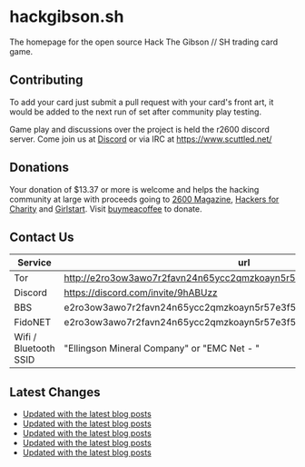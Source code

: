 # hackgibson.sh
The homepage for the open source Hack The Gibson // SH trading card game.


## Contributing

To add your card just submit a pull request with your card's front art, it would be added to the next run of set after community play testing.

Game play and discussions over the project is held the r2600 discord server. Come join us at [Discord](https://discord.com/invite/9hABUzz) or via IRC at https://www.scuttled.net/


## Donations

Your donation of $13.37 or more is welcome and helps the hacking community at large with proceeds going to [2600 Magazine](https://2600.com/), [Hackers for Charity](https://hackersforcharity.org) and [Girlstart](https://girlstart.org).  Visit [buymeacoffee](https://www.buymeacoffee.com/hackgibson.sh) to donate.


## Contact Us

Service | url
-|-
Tor | http://e2ro3ow3awo7r2favn24n65ycc2qmzkoayn5r57e3f56nvjwdcgg32ad.onion
Discord | https://discord.com/invite/9hABUzz
BBS | e2ro3ow3awo7r2favn24n65ycc2qmzkoayn5r57e3f56nvjwdcgg32ad.onion:23
FidoNET | e2ro3ow3awo7r2favn24n65ycc2qmzkoayn5r57e3f56nvjwdcgg32ad.onion:24554
Wifi / Bluetooth SSID | "Ellingson Mineral Company" or "EMC Net - <fidonet address>"

## Latest Changes
<!-- BLOG-POST-LIST:START -->
- [Updated with the latest blog posts](https://github.com/DFW2600/hackgibson.sh/commit/e759bb84d8d8977edde06d5e1a0dfc50b0803707)
- [Updated with the latest blog posts](https://github.com/DFW2600/hackgibson.sh/commit/c7effb8f47711a4d1dea9a86b6db1567dae0c593)
- [Updated with the latest blog posts](https://github.com/DFW2600/hackgibson.sh/commit/d96117077d8b37b76e033aa433f8a5209a3f3542)
- [Updated with the latest blog posts](https://github.com/DFW2600/hackgibson.sh/commit/791500a663d519f0704782c0835368cba2735f4e)
- [Updated with the latest blog posts](https://github.com/DFW2600/hackgibson.sh/commit/6fb209fb0698abbacc0a4f371bbc8f7d48f76f55)
<!-- BLOG-POST-LIST:END -->
